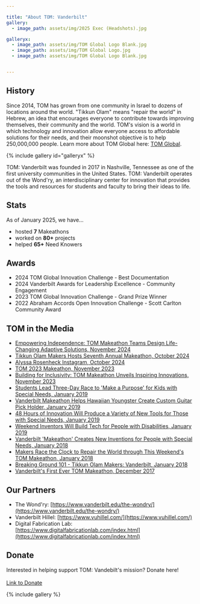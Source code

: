 ```yaml
---

title: "About TOM: Vanderbilt"
gallery:
  - image_path: assets/img/2025 Exec (Headshots).jpg

galleryx:
  - image_path: assets/img/TOM Global Logo Blank.jpg
  - image_path: assets/img/TOM Global Logo.jpg
  - image_path: assets/img/TOM Global Logo Blank.jpg


---
```


## History
Since 2014, TOM has grown from one community in Israel to dozens of locations around the world. "Tikkun Olam" means "repair the world" in Hebrew, an idea that encourages everyone to contribute towards improving themselves, their community and the world. TOM's vision is a world in which technology and innovation allow everyone access to affordable solutions for their needs, and their moonshot objective is to help 250,000,000 people. Learn more about TOM Global here: [TOM Global](https://tomglobal.org/home).

{% include gallery id="galleryx" %}

TOM: Vanderbilt was founded in 2017 in Nashville, Tennessee as one of the first university communities in the United States. TOM: Vanderbilt operates out of the Wond'ry, an interdisciplinary center for innovation that provides the tools and resources for students and faculty to bring their ideas to life.

## Stats
As of January 2025, we have...
* hosted **7** Makeathons
* worked on **80+** projects
* helped **65+** Need Knowers

## Awards
* 2024 TOM Global Innovation Challenge - Best Documentation
* 2024 Vanderbilt Awards for Leadership Excellence - Community Engagement
* 2023 TOM Global Innovation Challenge - Grand Prize Winner
* 2022 Abraham Accords Open Innovation Challenge - Scott Carlton Community Award

## TOM in the Media

* [Empowering Independence: TOM Makeathon Teams Design Life-Changing Adaptive Solutions, November 2024](https://www.vanderbilt.edu/the-wondry/2024/11/14/empowering-independence-tom-makeathon-teams-design-life-changing-adaptive-solutions/)
* [Tikkun Olam Makers Hosts Seventh Annual Makeathon, October 2024](https://vanderbilthustler.com/2024/10/29/tikkun-olam-makers-hosts-seventh-annual-makeathon/)
* [Alyssa Rosenheck Instagram, October 2024](https://www.instagram.com/p/DBttfwfpV_O/)
* [TOM 2023 Makeathon, November 2023](https://www.vanderbilt.edu/thewondry/tom-2023-make-a-thon/)
* [Building for Inclusivity: TOM Makeathon Unveils Inspiring Innovations, November 2023](https://www.vanderbilt.edu/thewondry/tom-makeathon-unveils-inspiring-innovations/)
* [Students Lead Three-Day Race to 'Make a Purpose' for Kids with Special Needs, January 2019](https://news.vanderbilt.edu/2019/01/24/students-lead-three-day-race-to-make-with-a-purpose-for-kids-with-special-needs/)
* [Vanderbilt Makeathon Helps Hawaiian Youngster Create Custom Guitar Pick Holder, January 2019](https://engineering.vanderbilt.edu/2019/01/23/vanderbilt-makeathon-helps-hawaii-youngster-create-custom-guitar-pick-holder/)
* [48 Hours of Innovation Will Produce a Variety of New Tools for Those with Special Needs, January 2019](https://news.vanderbilt.edu/2019/01/16/48-hours-of-innovation-will-produce-a-variety-of-new-tools-for-those-with-special-needs/)
* [Weekend Inventors Will Build Tech for People with Disabilities, January 2019](https://engineering.vanderbilt.edu/2019/01/18/weekend-inventors-will-build-tech-for-people-with-disabilities/)
* [Vanderbilt 'Makeathon' Creates New Inventions for People with Special Needs, January 2018](https://www.tennessean.com/story/news/2018/01/21/vanderbilt-makeathon-creates-new-inventions-people-special-needs/1044053001/)
* [Makers Race the Clock to Repair the World through This Weekend's TOM Makeathon, January 2018](https://news.vanderbilt.edu/2018/01/18/makers-race-the-clock-to-repair-the-world-through-this-weekends-tom-makeathon/)
* [Breaking Ground 101 - Tikkun Olam Makers: Vanderbilt, January 2018](https://www.tn.gov/cdd/engage-with-us/breaking-ground/breaking-ground-101---be-heard--be-counted/breaking-ground-101---tikkun-olam-makers--vanderbilt-.html)
* [Vanderbilt's First Ever TOM Makeathon, December 2017](https://www.vanderbilt.edu/thewondry/vanderbilts-first-ever-tom-makeathon/)

## Our Partners
* The Wond'ry: [https://www.vanderbilt.edu/the-wondry/](https://www.vanderbilt.edu/the-wondry/)
* Vanderbilt Hillel: [https://www.vuhillel.com/](https://www.vuhillel.com/)
* Digital Fabrication Lab: [https://www.digitalfabricationlab.com/index.html](https://www.digitalfabricationlab.com/index.html)

## Donate
Interested in helping support TOM: Vandebilt's mission? Donate here!<br><br>
[Link to Donate](https://secure.lglforms.com/form_engine/s/JpGFs3nCkxNcpHTkwJ23vQ?t=1568101561)

{% include gallery %}
